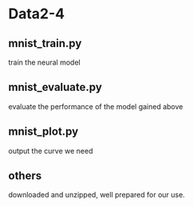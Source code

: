 # Data2-4

## mnist_train.py

train the neural model

## mnist_evaluate.py

evaluate the performance of the model gained above

## mnist_plot.py

output the curve we need

## others

downloaded and unzipped, well prepared for our use.
